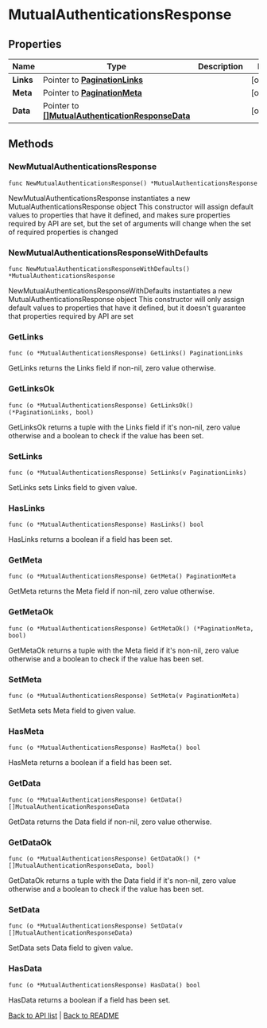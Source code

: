 # MutualAuthenticationsResponse

## Properties

Name | Type | Description | Notes
------------ | ------------- | ------------- | -------------
**Links** | Pointer to [**PaginationLinks**](PaginationLinks.md) |  | [optional] 
**Meta** | Pointer to [**PaginationMeta**](PaginationMeta.md) |  | [optional] 
**Data** | Pointer to [**[]MutualAuthenticationResponseData**](MutualAuthenticationResponseData.md) |  | [optional] 

## Methods

### NewMutualAuthenticationsResponse

`func NewMutualAuthenticationsResponse() *MutualAuthenticationsResponse`

NewMutualAuthenticationsResponse instantiates a new MutualAuthenticationsResponse object
This constructor will assign default values to properties that have it defined,
and makes sure properties required by API are set, but the set of arguments
will change when the set of required properties is changed

### NewMutualAuthenticationsResponseWithDefaults

`func NewMutualAuthenticationsResponseWithDefaults() *MutualAuthenticationsResponse`

NewMutualAuthenticationsResponseWithDefaults instantiates a new MutualAuthenticationsResponse object
This constructor will only assign default values to properties that have it defined,
but it doesn't guarantee that properties required by API are set

### GetLinks

`func (o *MutualAuthenticationsResponse) GetLinks() PaginationLinks`

GetLinks returns the Links field if non-nil, zero value otherwise.

### GetLinksOk

`func (o *MutualAuthenticationsResponse) GetLinksOk() (*PaginationLinks, bool)`

GetLinksOk returns a tuple with the Links field if it's non-nil, zero value otherwise
and a boolean to check if the value has been set.

### SetLinks

`func (o *MutualAuthenticationsResponse) SetLinks(v PaginationLinks)`

SetLinks sets Links field to given value.

### HasLinks

`func (o *MutualAuthenticationsResponse) HasLinks() bool`

HasLinks returns a boolean if a field has been set.

### GetMeta

`func (o *MutualAuthenticationsResponse) GetMeta() PaginationMeta`

GetMeta returns the Meta field if non-nil, zero value otherwise.

### GetMetaOk

`func (o *MutualAuthenticationsResponse) GetMetaOk() (*PaginationMeta, bool)`

GetMetaOk returns a tuple with the Meta field if it's non-nil, zero value otherwise
and a boolean to check if the value has been set.

### SetMeta

`func (o *MutualAuthenticationsResponse) SetMeta(v PaginationMeta)`

SetMeta sets Meta field to given value.

### HasMeta

`func (o *MutualAuthenticationsResponse) HasMeta() bool`

HasMeta returns a boolean if a field has been set.

### GetData

`func (o *MutualAuthenticationsResponse) GetData() []MutualAuthenticationResponseData`

GetData returns the Data field if non-nil, zero value otherwise.

### GetDataOk

`func (o *MutualAuthenticationsResponse) GetDataOk() (*[]MutualAuthenticationResponseData, bool)`

GetDataOk returns a tuple with the Data field if it's non-nil, zero value otherwise
and a boolean to check if the value has been set.

### SetData

`func (o *MutualAuthenticationsResponse) SetData(v []MutualAuthenticationResponseData)`

SetData sets Data field to given value.

### HasData

`func (o *MutualAuthenticationsResponse) HasData() bool`

HasData returns a boolean if a field has been set.


[Back to API list](../README.md#documentation-for-api-endpoints) | [Back to README](../README.md)
